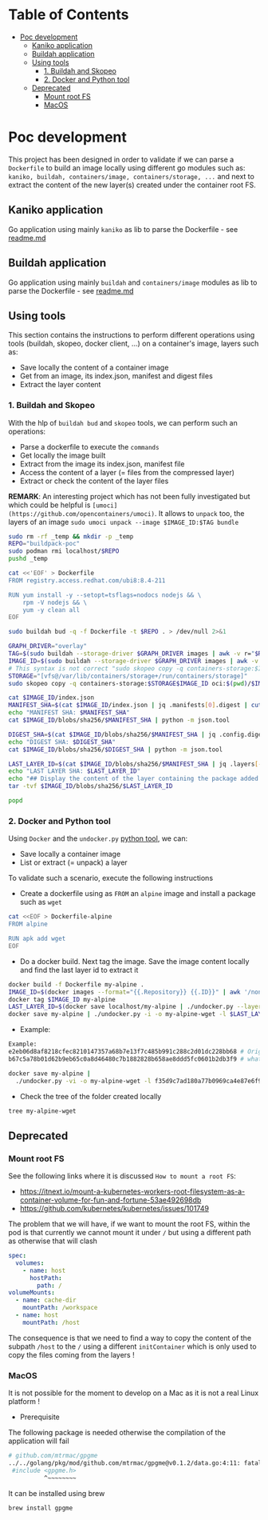 Table of Contents
=================

* [Poc development](#poc-development)
  * [Kaniko application](#kaniko-application)
  * [Buildah application](#buildah-application)
  * [Using tools](#using-tools)
      * [1. Buildah and Skopeo](#1-buildah-and-skopeo)
      * [2. Docker and Python tool](#2-docker-and-python-tool)
  * [Deprecated](#deprecated)
    * [Mount root FS](#mount-root-fs)
    * [MacOS](#macos)

# Poc development

This project has been designed in order to validate if we can parse a `Dockerfile` to build an image locally using
different go modules such as: `kaniko, buildah, containers/image, containers/storage, ...` and next to extract the content of the new layer(s)
created under the container root FS.

## Kaniko application

Go application using mainly `kaniko` as lib to parse the Dockerfile - see [readme.md](./kaniko/README.md)

## Buildah application

Go application using mainly `buildah` and `containers/image` modules as lib to parse the Dockerfile - see [readme.md](./buildah/README.md)

## Using tools

This section contains the instructions to perform different operations using tools (buildah, skopeo, docker client, ...) on a container's image, layers such as:
- Save locally the content of a container image
- Get from an image, its index.json, manifest and digest files
- Extract the layer content

### 1. Buildah and Skopeo

With the hlp of `buildah bud` and `skopeo` tools, we can perform such an operations:
- Parse a dockerfile to execute the `commands`
- Get locally the image built
- Extract from the image its index.json, manifest file
- Access the content of a layer (= files from the compressed layer)
- Extract or check the content of the layer files

**REMARK**: An interesting project which has not been fully investigated but which could be helpful is `[umoci](https://github.com/opencontainers/umoci)`.
It allows to `unpack` too, the layers of an image `sudo umoci unpack --image $IMAGE_ID:$TAG bundle`

```bash
sudo rm -rf _temp && mkdir -p _temp
REPO="buildpack-poc"
sudo podman rmi localhost/$REPO
pushd _temp  

cat <<'EOF' > Dockerfile
FROM registry.access.redhat.com/ubi8:8.4-211

RUN yum install -y --setopt=tsflags=nodocs nodejs && \
	rpm -V nodejs && \
	yum -y clean all
EOF

sudo buildah bud -q -f Dockerfile -t $REPO . > /dev/null 2>&1

GRAPH_DRIVER="overlay"
TAG=$(sudo buildah --storage-driver $GRAPH_DRIVER images | awk -v r="$REPO" '$0 ~ r {print $2;}')
IMAGE_ID=$(sudo buildah --storage-driver $GRAPH_DRIVER images | awk -v r="$REPO" '$0 ~ r {print $3;}')
# This syntax is not correct "sudo skopeo copy -q containers-storage:$IMAGE_ID oci:$(pwd)/$IMAGE_ID:$TAG > /dev/null 2>&1"
STORAGE="[vfs@/var/lib/containers/storage+/run/containers/storage]"
sudo skopeo copy -q containers-storage:$STORAGE$IMAGE_ID oci:$(pwd)/$IMAGE_ID:$TAG

cat $IMAGE_ID/index.json
MANIFEST_SHA=$(cat $IMAGE_ID/index.json | jq .manifests[0].digest | cut -d: -f2 | sed 's/.$//')
echo "MANIFEST SHA: $MANIFEST_SHA"
cat $IMAGE_ID/blobs/sha256/$MANIFEST_SHA | python -m json.tool

DIGEST_SHA=$(cat $IMAGE_ID/blobs/sha256/$MANIFEST_SHA | jq .config.digest | cut -d: -f2 | sed 's/.$//')
echo "DIGEST SHA: $DIGEST_SHA"
cat $IMAGE_ID/blobs/sha256/$DIGEST_SHA | python -m json.tool

LAST_LAYER_ID=$(cat $IMAGE_ID/blobs/sha256/$MANIFEST_SHA | jq .layers[-1].digest | cut -d: -f2 | sed 's/.$//')
echo "LAST LAYER SHA: $LAST_LAYER_ID"
echo "## Display the content of the layer containing the package added ..."
tar -tvf $IMAGE_ID/blobs/sha256/$LAST_LAYER_ID

popd
```

### 2. Docker and Python tool

Using `Docker` and the `undocker.py` [python tool](https://blog.oddbit.com/post/2015-02-13-unpacking-docker-images/), we can:
- Save locally a container image
- List or extract (= unpack) a layer

To validate such a scenario, execute the following instructions

- Create a dockerfile using as `FROM` an `alpine` image and install a package such as `wget`
```bash
cat <<EOF > Dockerfile-alpine
FROM alpine

RUN apk add wget
EOF
```

- Do a docker build. Next tag the image. Save the image content locally and find the last layer id to extract it
```bash
docker build -f Dockerfile my-alpine .
IMAGE_ID=$(docker images --format="{{.Repository}} {{.ID}}" | awk '/none/ { print $2; }')
docker tag $IMAGE_ID my-alpine
LAST_LAYER_ID=$(docker save localhost/my-alpine | ./undocker.py --layers | head -n 1)
docker save my-alpine | ./undocker.py -i -o my-alpine-wget -l $LAST_LAYER_ID
```

- Example:
```bash
Example: 
e2eb06d8af8218cfec8210147357a68b7e13f7c485b991c288c2d01dc228bb68 # Original image
b67c5a78b01d62b9eb65c0a8d46480c7b1882828b658ae8ddd5fc0601b2db3f9 # what I added with the RUN cmd

docker save my-alpine |
  ./undocker.py -vi -o my-alpine-wget -l f35d9c7ad180a77b0969ca4e87e6f9655098d577cc29f64cae5c300d9c33d753
```

- Check the tree of the folder created locally
```bash
tree my-alpine-wget   
```

## Deprecated

### Mount root FS

See the following links where it is discussed `How to mount a root FS`:
- https://itnext.io/mount-a-kubernetes-workers-root-filesystem-as-a-container-volume-for-fun-and-fortune-53ae492698db
- https://github.com/kubernetes/kubernetes/issues/101749

The problem that we will have, if we want to mount the root FS, within the pod is that currently
we cannot mount it under `/` but using a different path as otherwise that will clash
```yaml
spec:
  volumes:
    - name: host
      hostPath:
        path: /
volumeMounts:
  - name: cache-dir
    mountPath: /workspace
  - name: host
    mountPath: /host
```

The consequence is that we need to find a way to copy the content of the subpath `/host` to the `/`
using a different `initContainer` which is only used to copy the files coming from the layers !

### MacOS

It is not possible for the moment to develop on a Mac as it is not a real Linux platform !

- Prerequisite

The following package is needed otherwise the compilation of the application will fail

```bash
# github.com/mtrmac/gpgme
../../golang/pkg/mod/github.com/mtrmac/gpgme@v0.1.2/data.go:4:11: fatal error: 'gpgme.h' file not found
 #include <gpgme.h>
          ^~~~~~~~~
```

It can be installed using brew
```bash
brew install gpgme
```
